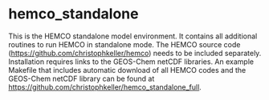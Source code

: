 hemco_standalone
================

This is the HEMCO standalone model environment. It contains all additional routines to run HEMCO in standalone mode. The HEMCO
source code (https://github.com/christophkeller/hemco) needs to be included separately.
Installation requires links to the GEOS-Chem netCDF libraries. An example Makefile that includes automatic download of all HEMCO
codes and the GEOS-Chem netCDF library can be found at https://github.com/christophkeller/hemco_standalone_full.

